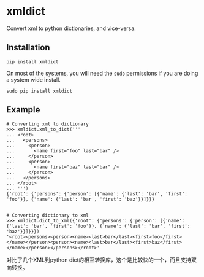xmldict
========

Convert xml to python dictionaries, and vice-versa.

Installation
------------

    pip install xmldict

On most of the systems, you will need the `sudo` permissions if you are doing a system wide
install.

    sudo pip install xmldict


Example
---------------------


    # Converting xml to dictionary
    >>> xmldict.xml_to_dict('''
    ... <root>
    ...   <persons>
    ...     <person>
    ...       <name first="foo" last="bar" />
    ...     </person>
    ...     <person>
    ...       <name first="baz" last="bar" />
    ...     </person>
    ...   </persons>
    ... </root>
    ... ''')
    {'root': {'persons': {'person': [{'name': {'last': 'bar', 'first': 'foo'}}, {'name': {'last': 'bar', 'first': 'baz'}}]}}}


    # Converting dictionary to xml 
    >>> xmldict.dict_to_xml({'root': {'persons': {'person': [{'name': {'last': 'bar', 'first': 'foo'}}, {'name': {'last': 'bar', 'first': 'baz'}}]}}})
    '<root><persons><person><name><last>bar</last><first>foo</first></name></person><person><name><last>bar</last><first>baz</first></name></person></persons></root>'


对比了几个XML到python dict的相互转换库，这个是比较快的一个，而且支持双向转换。
